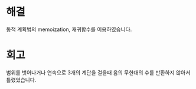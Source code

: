 # 해결
동적 계획법의 memoization, 재귀함수를 이용하였습니다.

# 회고
범위를 벗어나거나 연속으로 3개의 계단을 걸을때 음의 무한대의 수를 반환하지 않아서 틀렸었습니다.
